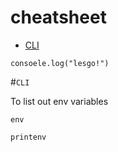 # cheatsheet

* [CLI](#CLI)

```
consoele.log("lesgo!")
```


#```CLI```

To list out env variables
```
env
```
```
printenv
```
